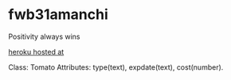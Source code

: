 # fwb31amanchi

Positivity always wins

[heroku hosted at](https://db31amanchi.herokuapp.com/)

Class: Tomato
Attributes: type(text), expdate(text), cost(number).

